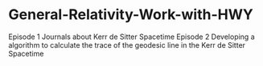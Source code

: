 # General-Relativity-Work-with-HWY
Episode 1
  Journals about Kerr de Sitter Spacetime 
Episode 2
  Developing a algorithm to calculate the trace of the geodesic line in the Kerr de Sitter Spacetime

